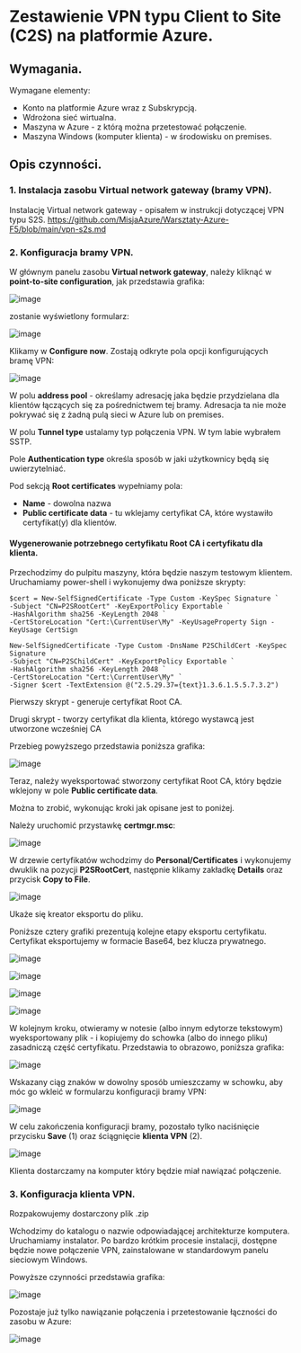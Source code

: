# Zestawienie VPN typu Client to Site (C2S) na platformie Azure.

## Wymagania.

Wymagane elementy:
- Konto na platformie Azure wraz z Subskrypcją. 
- Wdrożona sieć wirtualna.
- Maszyna w Azure - z którą można przetestować połączenie.
- Maszyna Windows (komputer klienta) - w środowisku on premises.

## Opis czynności.

### 1. Instalacja zasobu **Virtual network gateway** (bramy VPN).

Instalację Virtual network gateway - opisałem w instrukcji dotyczącej VPN typu S2S. https://github.com/MisjaAzure/Warsztaty-Azure-F5/blob/main/vpn-s2s.md


### 2. Konfiguracja bramy VPN.

W głównym panelu zasobu **Virtual network gateway**, należy kliknąć w **point-to-site configuration**,  jak przedstawia grafika:

![image](/media/c2s-f-01.png)

zostanie wyświetlony formularz: 

![image](/media/c2s-f-02.png)

Klikamy w **Configure now**. Zostają odkryte pola opcji konfigurujących bramę VPN:

![image](/media/c2s-f-03.png)

W polu **address pool** - określamy adresację jaka będzie przydzielana dla klientów łączących się za pośrednictwem tej bramy. Adresacja ta nie może pokrywać się z żadną pulą sieci w Azure lub on premises.

W polu **Tunnel type** ustalamy typ połączenia VPN. W tym labie wybrałem SSTP.

Pole **Authentication type** określa sposób w jaki użytkownicy będą się uwierzytelniać.

Pod sekcją **Root certificates** wypełniamy pola:
- **Name** - dowolna nazwa
- **Public certificate data** - tu wklejamy certyfikat CA, które wystawiło certyfikat(y) dla klientów.

#### Wygenerowanie potrzebnego certyfikatu Root CA i certyfikatu dla klienta.

Przechodzimy do pulpitu maszyny, która będzie naszym testowym klientem. 
Uruchamiamy power-shell i wykonujemy dwa poniższe skrypty:

```
$cert = New-SelfSignedCertificate -Type Custom -KeySpec Signature `
-Subject "CN=P2SRootCert" -KeyExportPolicy Exportable `
-HashAlgorithm sha256 -KeyLength 2048 `
-CertStoreLocation "Cert:\CurrentUser\My" -KeyUsageProperty Sign -KeyUsage CertSign
```

```
New-SelfSignedCertificate -Type Custom -DnsName P2SChildCert -KeySpec Signature `
-Subject "CN=P2SChildCert" -KeyExportPolicy Exportable `
-HashAlgorithm sha256 -KeyLength 2048 `
-CertStoreLocation "Cert:\CurrentUser\My" `
-Signer $cert -TextExtension @("2.5.29.37={text}1.3.6.1.5.5.7.3.2")
```

Pierwszy skrypt - generuje certyfikat Root CA.

Drugi skrypt - tworzy certyfikat dla klienta, którego wystawcą jest utworzone wcześniej CA

Przebieg powyższego przedstawia poniższa grafika: 

![image](/media/c2s-f-04.png)

Teraz, należy wyeksportować stworzony certyfikat Root CA, który będzie wklejony w pole **Public certificate data**.

Można to zrobić, wykonując kroki jak opisane jest to poniżej.

Należy uruchomić przystawkę **certmgr.msc**:

![image](/media/c2s-f-05.png)

W drzewie certyfikatów wchodzimy do **Personal/Certificates** i wykonujemy dwuklik na pozycji **P2SRootCert**, następnie klikamy zakładkę **Details** oraz przycisk **Copy to File**.

![image](/media/c2s-f-50.png)

Ukaże się kreator eksportu do pliku.

Poniższe cztery grafiki prezentują kolejne etapy eksportu certyfikatu. Certyfikat eksportujemy w formacie Base64, bez klucza prywatnego.

![image](/media/c2s-f-06.png)

![image](/media/c2s-f-07.png)

![image](/media/c2s-f-08.png)

![image](/media/c2s-f-09.png)

W kolejnym kroku, otwieramy w notesie (albo innym edytorze tekstowym) wyeksportowany plik - i kopiujemy do schowka (albo do innego pliku) zasadniczą część certyfikatu. Przedstawia to obrazowo, poniższa grafika:

![image](/media/c2s-f-10.png)

Wskazany ciąg znaków w dowolny sposób umieszczamy w schowku, aby móc go wkleić w formularzu konfiguracji bramy VPN:


![image](/media/c2s-f-11.png)

W celu zakończenia konfiguracji bramy, pozostało tylko naciśnięcie przycisku **Save** (1) oraz ściągnięcie **klienta VPN** (2).

![image](/media/c2s-f-12.png)

Klienta dostarczamy na komputer który będzie miał nawiązać połączenie.

### 3. Konfiguracja klienta VPN.

Rozpakowujemy dostarczony plik .zip

Wchodzimy do katalogu o nazwie odpowiadającej  architekturze  komputera. Uruchamiamy instalator. Po bardzo krótkim procesie instalacji, dostępne będzie nowe połączenie VPN, zainstalowane w standardowym panelu sieciowym Windows.

Powyższe czynności przedstawia grafika:

![image](/media/c2s-f-13.png)

Pozostaje już tylko nawiązanie połączenia i przetestowanie łączności do zasobu w Azure:

![image](/media/c2s-f-14.png)
